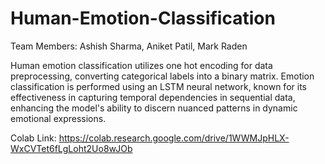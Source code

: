 # Human-Emotion-Classification

Team Members: Ashish Sharma, Aniket Patil, Mark Raden


Human emotion classification utilizes one hot encoding for data preprocessing, converting categorical labels into a binary matrix. Emotion classification is performed using an LSTM neural network, known for its effectiveness in capturing temporal dependencies in sequential data, enhancing the model's ability to discern nuanced patterns in dynamic emotional expressions.

Colab Link: https://colab.research.google.com/drive/1WWMJpHLX-WxCVTet6fLgLoht2Uo8wJOb
